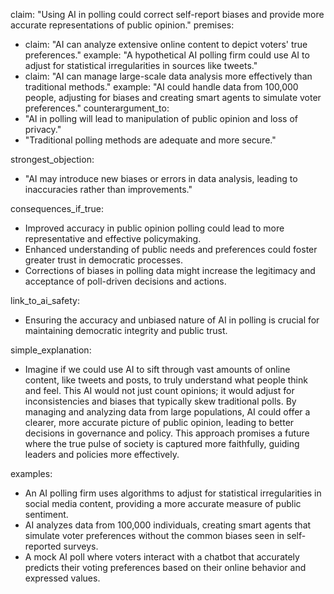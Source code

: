 claim: "Using AI in polling could correct self-report biases and provide more accurate representations of public opinion."
premises:
  - claim: "AI can analyze extensive online content to depict voters' true preferences."
    example: "A hypothetical AI polling firm could use AI to adjust for statistical irregularities in sources like tweets."
  - claim: "AI can manage large-scale data analysis more effectively than traditional methods."
    example: "AI could handle data from 100,000 people, adjusting for biases and creating smart agents to simulate voter preferences."
counterargument_to:
  - "AI in polling will lead to manipulation of public opinion and loss of privacy."
  - "Traditional polling methods are adequate and more secure."

strongest_objection:
  - "AI may introduce new biases or errors in data analysis, leading to inaccuracies rather than improvements."

consequences_if_true:
  - Improved accuracy in public opinion polling could lead to more representative and effective policymaking.
  - Enhanced understanding of public needs and preferences could foster greater trust in democratic processes.
  - Corrections of biases in polling data might increase the legitimacy and acceptance of poll-driven decisions and actions.

link_to_ai_safety:
  - Ensuring the accuracy and unbiased nature of AI in polling is crucial for maintaining democratic integrity and public trust.

simple_explanation:
  - Imagine if we could use AI to sift through vast amounts of online content, like tweets and posts, to truly understand what people think and feel. This AI would not just count opinions; it would adjust for inconsistencies and biases that typically skew traditional polls. By managing and analyzing data from large populations, AI could offer a clearer, more accurate picture of public opinion, leading to better decisions in governance and policy. This approach promises a future where the true pulse of society is captured more faithfully, guiding leaders and policies more effectively.

examples:
  - An AI polling firm uses algorithms to adjust for statistical irregularities in social media content, providing a more accurate measure of public sentiment.
  - AI analyzes data from 100,000 individuals, creating smart agents that simulate voter preferences without the common biases seen in self-reported surveys.
  - A mock AI poll where voters interact with a chatbot that accurately predicts their voting preferences based on their online behavior and expressed values.
